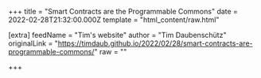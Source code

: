 
+++
title = "Smart Contracts are the Programmable Commons"
date = 2022-02-28T21:32:00.000Z
template = "html_content/raw.html"

[extra]
feedName = "Tim's website"
author = "Tim Daubenschütz"
originalLink = "https://timdaub.github.io/2022/02/28/smart-contracts-are-programmable-commons/"
raw = ""

+++

